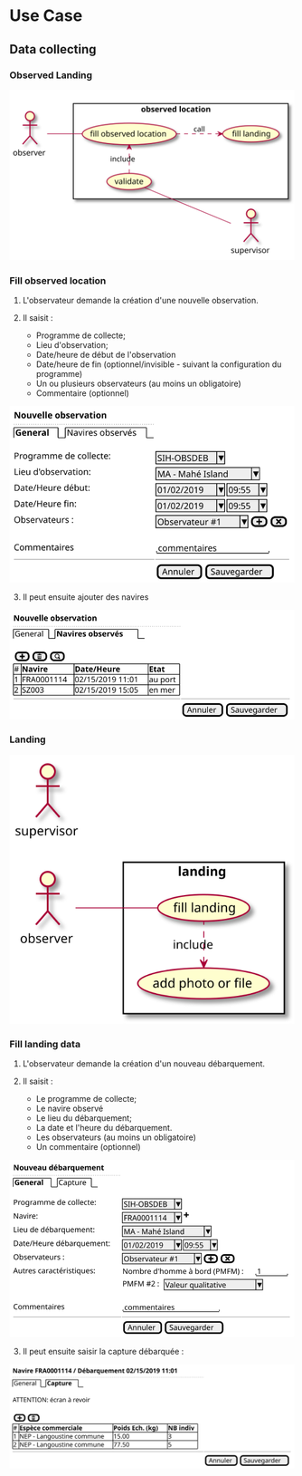 # Use Case

## Data collecting

### Observed Landing

![observed-location](../dist/use-case/collect/observed-location.svg)

### Fill observed location

1. L'observateur demande la création d'une nouvelle observation.

2. Il saisit :

    * Programme de collecte;
    * Lieu d'observation;
    * Date/heure de début de l'observation
    * Date/heure de fin (optionnel/invisible - suivant la configuration du programme)
    * Un ou plusieurs observateurs (au moins un obligatoire)
    * Commentaire (optionnel)

![observed-location-ui-new](../dist/use-case/collect/observed-location-ui-new.svg)


3. Il peut ensuite ajouter des navires

![observed-location-ui-new](../dist/use-case/collect/observed-location-ui-vessels.svg)


### Landing

![landing](../dist/use-case/collect/landing.svg)

### Fill landing data

1. L'observateur demande la création d'un nouveau débarquement.

2. Il saisit :

    * Le programme de collecte;
    * Le navire observé
    * Le lieu du débarquement;
    * La date et l'heure du débarquement.
    * Les observateurs (au moins un obligatoire)
    * Un commentaire (optionnel)

![landing-ui-new](../dist/use-case/collect/landing-ui-new.svg)

3. Il peut ensuite saisir la capture débarquée :

![landing-ui-new](../dist/use-case/collect/landing-ui-samples.svg)

